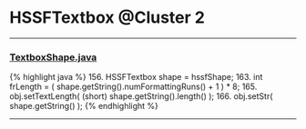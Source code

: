 # HSSFTextbox @Cluster 2

***

### [TextboxShape.java](https://searchcode.com/codesearch/view/15642364/)
{% highlight java %}
156. HSSFTextbox shape = hssfShape;
163. int frLength = ( shape.getString().numFormattingRuns() + 1 ) * 8;
165. obj.setTextLength( (short) shape.getString().length() );
166. obj.setStr( shape.getString() );
{% endhighlight %}

***

